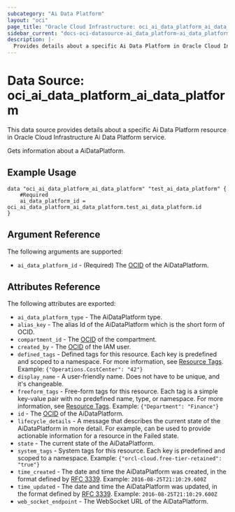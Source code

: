 ```yaml
---
subcategory: "Ai Data Platform"
layout: "oci"
page_title: "Oracle Cloud Infrastructure: oci_ai_data_platform_ai_data_platform"
sidebar_current: "docs-oci-datasource-ai_data_platform-ai_data_platform"
description: |-
  Provides details about a specific Ai Data Platform in Oracle Cloud Infrastructure Ai Data Platform service
---
```


# Data Source: oci_ai_data_platform_ai_data_platform
This data source provides details about a specific Ai Data Platform resource in Oracle Cloud Infrastructure Ai Data Platform service.

Gets information about a AiDataPlatform.

## Example Usage

```hcl
data "oci_ai_data_platform_ai_data_platform" "test_ai_data_platform" {
	#Required
	ai_data_platform_id = oci_ai_data_platform_ai_data_platform.test_ai_data_platform.id
}
```

## Argument Reference

The following arguments are supported:

* `ai_data_platform_id` - (Required) The [OCID](https://docs.cloud.oracle.com/iaas/Content/General/Concepts/identifiers.htm) of the AiDataPlatform.


## Attributes Reference

The following attributes are exported:

* `ai_data_platform_type` - The AiDataPlatform type.
* `alias_key` - The alias Id of the AiDataPlatform which is the short form of OCID.
* `compartment_id` - The [OCID](https://docs.cloud.oracle.com/iaas/Content/General/Concepts/identifiers.htm) of the compartment.
* `created_by` - The [OCID](https://docs.cloud.oracle.com/iaas/Content/General/Concepts/identifiers.htm) of the IAM user.
* `defined_tags` - Defined tags for this resource. Each key is predefined and scoped to a namespace. For more information, see [Resource Tags](https://docs.cloud.oracle.com/iaas/Content/General/Concepts/resourcetags.htm).  Example: `{"Operations.CostCenter": "42"}` 
* `display_name` - A user-friendly name. Does not have to be unique, and it's changeable.
* `freeform_tags` - Free-form tags for this resource. Each tag is a simple key-value pair with no predefined name, type, or namespace. For more information, see [Resource Tags](https://docs.cloud.oracle.com/iaas/Content/General/Concepts/resourcetags.htm).  Example: `{"Department": "Finance"}` 
* `id` - The [OCID](https://docs.cloud.oracle.com/iaas/Content/General/Concepts/identifiers.htm) of the AiDataPlatform.
* `lifecycle_details` - A message that describes the current state of the AiDataPlatform in more detail. For example, can be used to provide actionable information for a resource in the Failed state. 
* `state` - The current state of the AiDataPlatform.
* `system_tags` - System tags for this resource. Each key is predefined and scoped to a namespace.  Example: `{"orcl-cloud.free-tier-retained": "true"}` 
* `time_created` - The date and time the AiDataPlatform was created, in the format defined by [RFC 3339](https://tools.ietf.org/html/rfc3339).  Example: `2016-08-25T21:10:29.600Z` 
* `time_updated` - The date and time the AiDataPlatform was updated, in the format defined by [RFC 3339](https://tools.ietf.org/html/rfc3339).  Example: `2016-08-25T21:10:29.600Z` 
* `web_socket_endpoint` - The WebSocket URL of the AiDataPlatform.


